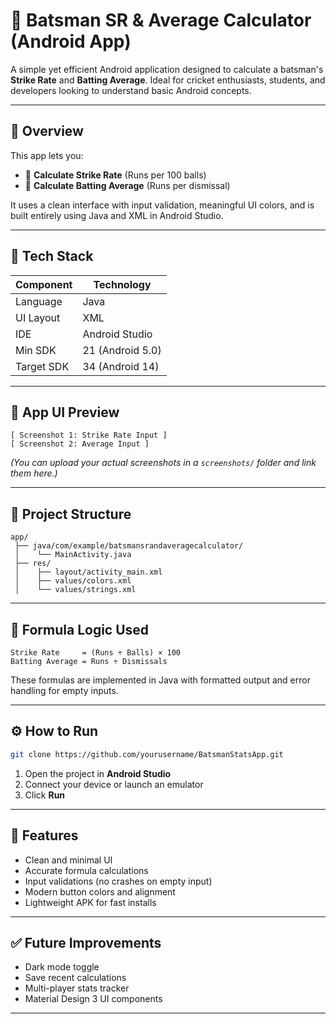 # 🏏 Batsman SR & Average Calculator (Android App)

A simple yet efficient Android application designed to calculate a batsman's **Strike Rate** and **Batting Average**. Ideal for cricket enthusiasts, students, and developers looking to understand basic Android concepts.

---

## 🚀 Overview

This app lets you:
- 📌 **Calculate Strike Rate** (Runs per 100 balls)
- 📌 **Calculate Batting Average** (Runs per dismissal)

It uses a clean interface with input validation, meaningful UI colors, and is built entirely using Java and XML in Android Studio.

---

## 🧰 Tech Stack

| Component         | Technology          |
|------------------|---------------------|
| Language          | Java                |
| UI Layout         | XML                 |
| IDE               | Android Studio      |
| Min SDK           | 21 (Android 5.0)    |
| Target SDK        | 34 (Android 14)     |

---

## 📱 App UI Preview

```
[ Screenshot 1: Strike Rate Input ]  
[ Screenshot 2: Average Input ]  
```

*(You can upload your actual screenshots in a `screenshots/` folder and link them here.)*

---

## 📂 Project Structure

```
app/
 ├── java/com/example/batsmansrandaveragecalculator/
 │    └── MainActivity.java
 ├── res/
 │    ├── layout/activity_main.xml
 │    ├── values/colors.xml
 │    └── values/strings.xml
```

---

## 🧮 Formula Logic Used

```
Strike Rate     = (Runs ÷ Balls) × 100
Batting Average = Runs ÷ Dismissals
```

These formulas are implemented in Java with formatted output and error handling for empty inputs.

---

## ⚙️ How to Run

```bash
git clone https://github.com/yourusername/BatsmanStatsApp.git
```

1. Open the project in **Android Studio**
2. Connect your device or launch an emulator
3. Click **Run**

---

## 📌 Features

- Clean and minimal UI  
- Accurate formula calculations  
- Input validations (no crashes on empty input)  
- Modern button colors and alignment  
- Lightweight APK for fast installs

---

## ✅ Future Improvements

- Dark mode toggle  
- Save recent calculations  
- Multi-player stats tracker  
- Material Design 3 UI components


---
